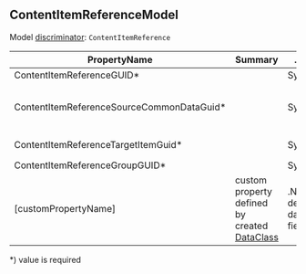<!-- generated file with tool "Kentico.Xperience.UMT.DocUtils" - edited through template "UmtModel.cshtml" -->
## ContentItemReferenceModel
Model [discriminator](../UmtModel.md#discriminator): `ContentItemReference`

|PropertyName|Summary|.NET Type|Notes|
|---|---|---|---|
|ContentItemReferenceGUID\*||System.Guid?|[UniqueId](../UmtModel.md#UniqueId)|
|ContentItemReferenceSourceCommonDataGuid\*||System.Guid?|Reference to [ContentItemCommonDataInfo](../References.md#ContentItemCommonDataInfo) on property ContentItemReferenceSourceCommonDataID **required**|
|ContentItemReferenceTargetItemGuid\*||System.Guid?|Reference to [ContentItemInfo](../References.md#ContentItemInfo) on property ContentItemReferenceTargetItemID **required**|
|ContentItemReferenceGroupGUID\*||System.Guid?|[UniqueId](../UmtModel.md#UniqueId)|
|[customPropertyName]|custom property defined by created [DataClass](./DataClassModel.md)|.NET type defined by data class field||

<p>*) value is required</p>

